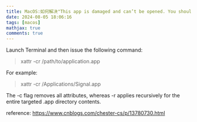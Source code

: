```yaml
---
title: MacOS:如何解决"This app is damaged and can’t be opened. You should move it to the Trash"
date: 2024-08-05 18:06:16
tags: [macos]
mathjax: true
comments: true
---
```


Launch Terminal and then issue the following command:

> xattr -cr /path/to/application.app

For example:

> xattr -cr /Applications/Signal.app

The -c flag removes all attributes, whereas -r applies recursively for the entire targeted .app directory contents.

reference: https://www.cnblogs.com/chester-cs/p/13780730.html